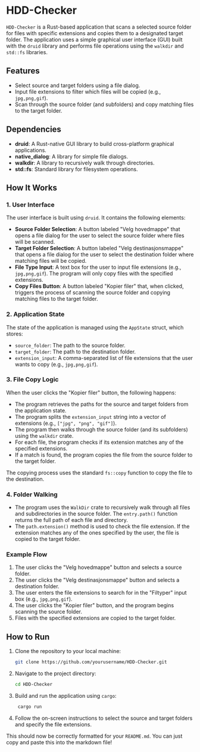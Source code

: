 # HDD-Checker

`HDD-Checker` is a Rust-based application that scans a selected source folder for files with specific extensions and copies them to a designated target folder. The application uses a simple graphical user interface (GUI) built with the `druid` library and performs file operations using the `walkdir` and `std::fs` libraries.

## Features

- Select source and target folders using a file dialog.
- Input file extensions to filter which files will be copied (e.g., `jpg,png,gif`).
- Scan through the source folder (and subfolders) and copy matching files to the target folder.

## Dependencies

- **druid**: A Rust-native GUI library to build cross-platform graphical applications.
- **native_dialog**: A library for simple file dialogs.
- **walkdir**: A library to recursively walk through directories.
- **std::fs**: Standard library for filesystem operations.

## How It Works

### 1. **User Interface**

The user interface is built using `druid`. It contains the following elements:

- **Source Folder Selection**: A button labeled "Velg hovedmappe" that opens a file dialog for the user to select the source folder where files will be scanned.
- **Target Folder Selection**: A button labeled "Velg destinasjonsmappe" that opens a file dialog for the user to select the destination folder where matching files will be copied.
- **File Type Input**: A text box for the user to input file extensions (e.g., `jpg,png,gif`). The program will only copy files with the specified extensions.
- **Copy Files Button**: A button labeled "Kopier filer" that, when clicked, triggers the process of scanning the source folder and copying matching files to the target folder.

### 2. **Application State**

The state of the application is managed using the `AppState` struct, which stores:
- `source_folder`: The path to the source folder.
- `target_folder`: The path to the destination folder.
- `extension_input`: A comma-separated list of file extensions that the user wants to copy (e.g., `jpg,png,gif`).

### 3. **File Copy Logic**

When the user clicks the "Kopier filer" button, the following happens:
- The program retrieves the paths for the source and target folders from the application state.
- The program splits the `extension_input` string into a vector of extensions (e.g., `["jpg", "png", "gif"]`).
- The program then walks through the source folder (and its subfolders) using the `walkdir` crate.
- For each file, the program checks if its extension matches any of the specified extensions.
- If a match is found, the program copies the file from the source folder to the target folder.

The copying process uses the standard `fs::copy` function to copy the file to the destination.

### 4. **Folder Walking**

- The program uses the `WalkDir` crate to recursively walk through all files and subdirectories in the source folder. The `entry.path()` function returns the full path of each file and directory.
- The `path.extension()` method is used to check the file extension. If the extension matches any of the ones specified by the user, the file is copied to the target folder.

### Example Flow

1. The user clicks the "Velg hovedmappe" button and selects a source folder.
2. The user clicks the "Velg destinasjonsmappe" button and selects a destination folder.
3. The user enters the file extensions to search for in the "Filtyper" input box (e.g., `jpg,png,gif`).
4. The user clicks the "Kopier filer" button, and the program begins scanning the source folder.
5. Files with the specified extensions are copied to the target folder.

## How to Run

1. Clone the repository to your local machine:

   ```bash
   git clone https://github.com/yourusername/HDD-Checker.git
    ```
2. Navigate to the project directory:
   ```bash
   cd HDD-Checker
   ```
3. Build and run the application using `cargo`:
   ```bash
    cargo run
   ```
4. Follow the on-screen instructions to select the source and target folders and specify the file extensions.

This should now be correctly formatted for your `README.md`. You can just copy and paste this into the markdown file!

